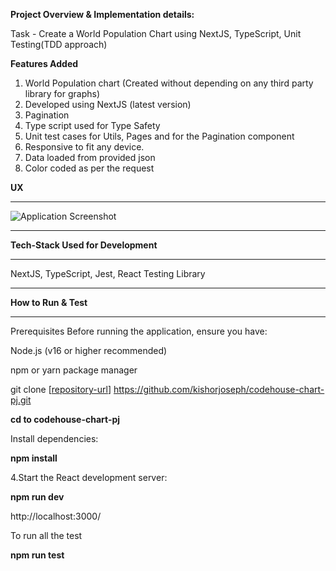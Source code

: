
**Project Overview & Implementation details:**

Task - Create a World Population Chart using NextJS, TypeScript, Unit Testing(TDD approach)

**Features Added**

1) World Population chart (Created without depending on any third party library for graphs)
2) Developed using NextJS (latest version)
3) Pagination
4) Type script used for Type Safety
5) Unit test cases for Utils, Pages and for the Pagination component
6) Responsive to fit any device.
7) Data loaded from provided json
8) Color coded as per the request


**UX**
****************

![Application Screenshot](public/assets/World_Population_Chart.png "World Population chart By Year")

****************************************************************************************


**Tech-Stack Used for Development**
*******************************

NextJS, TypeScript, Jest, React Testing Library

**********************************************

**How to Run & Test**
*******************

Prerequisites Before running the application, ensure you have:

Node.js (v16 or higher recommended)

npm or yarn package manager

git clone [[repository-url](https://github.com/kishorjoseph/codehouse-chart-pj.git)] https://github.com/kishorjoseph/codehouse-chart-pj.git

**cd to codehouse-chart-pj**

Install dependencies: 

**npm install**

4.Start the React development server:

**npm run dev**

http://localhost:3000/

To run all the test 

**npm run test**